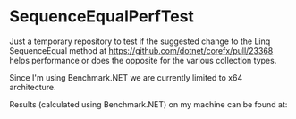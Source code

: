 # SequenceEqualPerfTest

Just a temporary repository to test if the suggested change to the Linq SequenceEqual method at https://github.com/dotnet/corefx/pull/23368 helps performance or does the opposite for the various collection types.

Since I'm using Benchmark.NET we are currently limited to x64 architecture.

Results (calculated using Benchmark.NET) on my machine can be found at:

